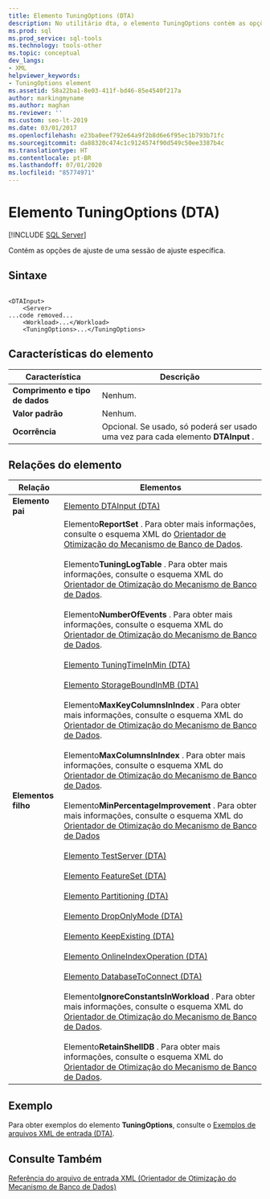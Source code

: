 ```yaml
---
title: Elemento TuningOptions (DTA)
description: No utilitário dta, o elemento TuningOptions contém as opções de ajuste de uma sessão de ajuste específica.
ms.prod: sql
ms.prod_service: sql-tools
ms.technology: tools-other
ms.topic: conceptual
dev_langs:
- XML
helpviewer_keywords:
- TuningOptions element
ms.assetid: 58a22ba1-8e03-411f-bd46-85e4540f217a
author: markingmyname
ms.author: maghan
ms.reviewer: ''
ms.custom: seo-lt-2019
ms.date: 03/01/2017
ms.openlocfilehash: e23ba0eef792e64a9f2b8d6e6f95ec1b793b71fc
ms.sourcegitcommit: da88320c474c1c9124574f90d549c50ee3387b4c
ms.translationtype: HT
ms.contentlocale: pt-BR
ms.lasthandoff: 07/01/2020
ms.locfileid: "85774971"
---
```

# <a name="tuningoptions-element-dta"></a>Elemento TuningOptions (DTA)

 [!INCLUDE [SQL Server](../../includes/applies-to-version/sqlserver.md)]

Contém as opções de ajuste de uma sessão de ajuste específica.  
  
## <a name="syntax"></a>Sintaxe  
  
```  
  
<DTAInput>  
    <Server>  
...code removed...  
    <Workload>...</Workload>  
    <TuningOptions>...</TuningOptions>  
```  
  
## <a name="element-characteristics"></a>Características do elemento  
  
|Característica|Descrição|  
|--------------------|-----------------|  
|**Comprimento e tipo de dados**|Nenhum.|  
|**Valor padrão**|Nenhum.|  
|**Ocorrência**|Opcional. Se usado, só poderá ser usado uma vez para cada elemento **DTAInput** .|  
  
## <a name="element-relationships"></a>Relações do elemento  
  
|Relação|Elementos|  
|------------------|--------------|  
|**Elemento pai**|[Elemento DTAInput &#40;DTA&#41;](../../tools/dta/dtainput-element-dta.md)|  
|**Elementos filho**|Elemento**ReportSet** . Para obter mais informações, consulte o esquema XML do [Orientador de Otimização do Mecanismo de Banco de Dados](https://go.microsoft.com/fwlink/?linkid=43100).<br /><br /> Elemento**TuningLogTable** . Para obter mais informações, consulte o esquema XML do [Orientador de Otimização do Mecanismo de Banco de Dados](https://go.microsoft.com/fwlink/?linkid=43100).<br /><br /> Elemento**NumberOfEvents** . Para obter mais informações, consulte o esquema XML do [Orientador de Otimização do Mecanismo de Banco de Dados](https://go.microsoft.com/fwlink/?linkid=43100).<br /><br /> [Elemento TuningTimeInMin &#40;DTA&#41;](../../tools/dta/tuningtimeinmin-element-dta.md)<br /><br /> [Elemento StorageBoundInMB &#40;DTA&#41;](../../tools/dta/storageboundinmb-element-dta.md)<br /><br /> Elemento**MaxKeyColumnsInIndex** . Para obter mais informações, consulte o esquema XML do [Orientador de Otimização do Mecanismo de Banco de Dados](https://go.microsoft.com/fwlink/?linkid=43100).<br /><br /> Elemento**MaxColumnsInIndex** . Para obter mais informações, consulte o esquema XML do [Orientador de Otimização do Mecanismo de Banco de Dados](https://go.microsoft.com/fwlink/?linkid=43100).<br /><br /> Elemento**MinPercentageImprovement** . Para obter mais informações, consulte o esquema XML do [Orientador de Otimização do Mecanismo de Banco de Dados](https://go.microsoft.com/fwlink/?linkid=43100)<br /><br /> [Elemento TestServer &#40;DTA&#41;](../../tools/dta/testserver-element-dta.md)<br /><br /> [Elemento FeatureSet &#40;DTA&#41;](../../tools/dta/featureset-element-dta.md)<br /><br /> [Elemento Partitioning &#40;DTA&#41;](../../tools/dta/partitioning-element-dta.md)<br /><br /> [Elemento DropOnlyMode &#40;DTA&#41;](../../tools/dta/droponlymode-element-dta.md)<br /><br /> [Elemento KeepExisting &#40;DTA&#41;](../../tools/dta/keepexisting-element-dta.md)<br /><br /> [Elemento OnlineIndexOperation &#40;DTA&#41;](../../tools/dta/onlineindexoperation-element-dta.md)<br /><br /> [Elemento DatabaseToConnect &#40;DTA&#41;](../../tools/dta/databasetoconnect-element-dta.md)<br /><br /> Elemento**IgnoreConstantsInWorkload** . Para obter mais informações, consulte o esquema XML do [Orientador de Otimização do Mecanismo de Banco de Dados](https://go.microsoft.com/fwlink/?linkid=43100).<br /><br /> Elemento**RetainShellDB** . Para obter mais informações, consulte o esquema XML do [Orientador de Otimização do Mecanismo de Banco de Dados](https://go.microsoft.com/fwlink/?linkid=43100).|  
  
## <a name="example"></a>Exemplo  
 Para obter exemplos do elemento **TuningOptions**, consulte o [Exemplos de arquivos XML de entrada &#40;DTA&#41;](../../tools/dta/xml-input-file-samples-dta.md).  
  
## <a name="see-also"></a>Consulte Também  
 [Referência do arquivo de entrada XML &#40;Orientador de Otimização do Mecanismo de Banco de Dados&#41;](../../tools/dta/xml-input-file-reference-database-engine-tuning-advisor.md)  
  
  
